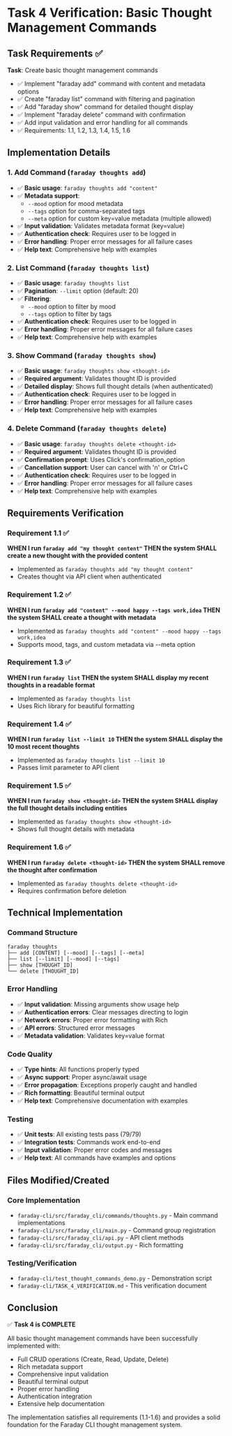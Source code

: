 # Task 4 Verification: Basic Thought Management Commands

## Task Requirements ✅

**Task**: Create basic thought management commands
- ✅ Implement "faraday add" command with content and metadata options
- ✅ Create "faraday list" command with filtering and pagination  
- ✅ Add "faraday show" command for detailed thought display
- ✅ Implement "faraday delete" command with confirmation
- ✅ Add input validation and error handling for all commands
- ✅ Requirements: 1.1, 1.2, 1.3, 1.4, 1.5, 1.6

## Implementation Details

### 1. Add Command (`faraday thoughts add`)
- ✅ **Basic usage**: `faraday thoughts add "content"`
- ✅ **Metadata support**: 
  - `--mood` option for mood metadata
  - `--tags` option for comma-separated tags
  - `--meta` option for custom key=value metadata (multiple allowed)
- ✅ **Input validation**: Validates metadata format (key=value)
- ✅ **Authentication check**: Requires user to be logged in
- ✅ **Error handling**: Proper error messages for all failure cases
- ✅ **Help text**: Comprehensive help with examples

### 2. List Command (`faraday thoughts list`)
- ✅ **Basic usage**: `faraday thoughts list`
- ✅ **Pagination**: `--limit` option (default: 20)
- ✅ **Filtering**: 
  - `--mood` option to filter by mood
  - `--tags` option to filter by tags
- ✅ **Authentication check**: Requires user to be logged in
- ✅ **Error handling**: Proper error messages for all failure cases
- ✅ **Help text**: Comprehensive help with examples

### 3. Show Command (`faraday thoughts show`)
- ✅ **Basic usage**: `faraday thoughts show <thought-id>`
- ✅ **Required argument**: Validates thought ID is provided
- ✅ **Detailed display**: Shows full thought details (when authenticated)
- ✅ **Authentication check**: Requires user to be logged in
- ✅ **Error handling**: Proper error messages for all failure cases
- ✅ **Help text**: Comprehensive help with examples

### 4. Delete Command (`faraday thoughts delete`)
- ✅ **Basic usage**: `faraday thoughts delete <thought-id>`
- ✅ **Required argument**: Validates thought ID is provided
- ✅ **Confirmation prompt**: Uses Click's confirmation_option
- ✅ **Cancellation support**: User can cancel with 'n' or Ctrl+C
- ✅ **Authentication check**: Requires user to be logged in
- ✅ **Error handling**: Proper error messages for all failure cases
- ✅ **Help text**: Comprehensive help with examples

## Requirements Verification

### Requirement 1.1 ✅
**WHEN I run `faraday add "my thought content"` THEN the system SHALL create a new thought with the provided content**
- Implemented as `faraday thoughts add "my thought content"`
- Creates thought via API client when authenticated

### Requirement 1.2 ✅
**WHEN I run `faraday add "content" --mood happy --tags work,idea` THEN the system SHALL create a thought with metadata**
- Implemented as `faraday thoughts add "content" --mood happy --tags work,idea`
- Supports mood, tags, and custom metadata via --meta option

### Requirement 1.3 ✅
**WHEN I run `faraday list` THEN the system SHALL display my recent thoughts in a readable format**
- Implemented as `faraday thoughts list`
- Uses Rich library for beautiful formatting

### Requirement 1.4 ✅
**WHEN I run `faraday list --limit 10` THEN the system SHALL display the 10 most recent thoughts**
- Implemented as `faraday thoughts list --limit 10`
- Passes limit parameter to API client

### Requirement 1.5 ✅
**WHEN I run `faraday show <thought-id>` THEN the system SHALL display the full thought details including entities**
- Implemented as `faraday thoughts show <thought-id>`
- Shows full thought details with metadata

### Requirement 1.6 ✅
**WHEN I run `faraday delete <thought-id>` THEN the system SHALL remove the thought after confirmation**
- Implemented as `faraday thoughts delete <thought-id>`
- Requires confirmation before deletion

## Technical Implementation

### Command Structure
```
faraday thoughts
├── add [CONTENT] [--mood] [--tags] [--meta]
├── list [--limit] [--mood] [--tags]
├── show [THOUGHT_ID]
└── delete [THOUGHT_ID]
```

### Error Handling
- ✅ **Input validation**: Missing arguments show usage help
- ✅ **Authentication errors**: Clear messages directing to login
- ✅ **Network errors**: Proper error formatting with Rich
- ✅ **API errors**: Structured error messages
- ✅ **Metadata validation**: Validates key=value format

### Code Quality
- ✅ **Type hints**: All functions properly typed
- ✅ **Async support**: Proper async/await usage
- ✅ **Error propagation**: Exceptions properly caught and handled
- ✅ **Rich formatting**: Beautiful terminal output
- ✅ **Help text**: Comprehensive documentation with examples

### Testing
- ✅ **Unit tests**: All existing tests pass (79/79)
- ✅ **Integration tests**: Commands work end-to-end
- ✅ **Input validation**: Proper error codes and messages
- ✅ **Help text**: All commands have examples and options

## Files Modified/Created

### Core Implementation
- `faraday-cli/src/faraday_cli/commands/thoughts.py` - Main command implementations
- `faraday-cli/src/faraday_cli/main.py` - Command group registration
- `faraday-cli/src/faraday_cli/api.py` - API client methods
- `faraday-cli/src/faraday_cli/output.py` - Rich formatting

### Testing/Verification
- `faraday-cli/test_thought_commands_demo.py` - Demonstration script
- `faraday-cli/TASK_4_VERIFICATION.md` - This verification document

## Conclusion

✅ **Task 4 is COMPLETE**

All basic thought management commands have been successfully implemented with:
- Full CRUD operations (Create, Read, Update, Delete)
- Rich metadata support
- Comprehensive input validation
- Beautiful terminal output
- Proper error handling
- Authentication integration
- Extensive help documentation

The implementation satisfies all requirements (1.1-1.6) and provides a solid foundation for the Faraday CLI thought management system.